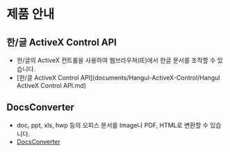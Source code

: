 # 제품 안내
## 한/글 ActiveX Control API
 - 한/글의 ActiveX 컨트롤을 사용하여 웹브라우져(IE)에서 한글 문서를 조작할 수 있습니다.
 - [한/글 ActiveX Control API](documents/Hangul-ActiveX-Control/Hangul ActiveX Control API.md)

## DocsConverter
 - doc, ppt, xls, hwp 등의 오피스 문서를 Image나 PDF, HTML로 변환할 수 있습니다.
 - [DocsConverter](documents/DocsConverter)
